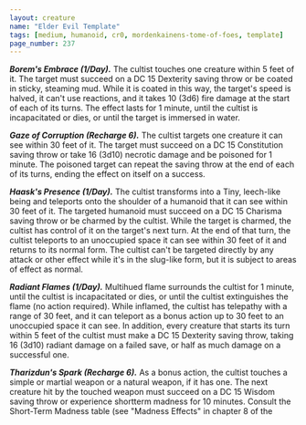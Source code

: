 ```yaml
---
layout: creature
name: "Elder Evil Template"
tags: [medium, humanoid, cr0, mordenkainens-tome-of-foes, template]
page_number: 237
---
```



***Borem's Embrace (1/Day).*** The cultist touches one creature within 5 feet of it. The target must succeed on a DC 15 Dexterity saving throw or be coated in sticky, steaming mud. While it is coated in this way, the target's speed is halved, it can't use reactions, and it takes 10 (3d6) fire damage at the start of each of its turns. The effect lasts for 1 minute, until the cultist is incapacitated or dies, or until the target is immersed in water.

***Gaze of Corruption (Recharge 6).*** The cultist targets one creature it can see within 30 feet of it. The target must succeed on a DC 15 Constitution saving throw or take 16 (3d10) necrotic damage and be poisoned for 1 minute. The poisoned target can repeat the saving throw at the end of each of its turns, ending the effect on itself on a success.

***Haask's Presence (1/Day).*** The cultist transforms into a Tiny, leech-like being and teleports onto the shoulder of a humanoid that it can see within 30 feet of it. The targeted humanoid must succeed on a DC 15 Charisma saving throw or be charmed by the cultist. While the target is charmed, the cultist has control of it on the target's next turn. At the end of that turn, the cultist teleports to an unoccupied space it can see within 30 feet of it and returns to its normal form. The cultist can't be targeted directly by any attack or other effect while it's in the slug-like form, but it is subject to areas of effect as normal.

***Radiant Flames (1/Day).*** Multihued flame surrounds the cultist for 1 minute, until the cultist is incapacitated or dies, or until the cultist extinguishes the flame (no action required). While inflamed, the cultist has telepathy with a range of 30 feet, and it can teleport as a bonus action up to 30 feet to an unoccupied space it can see. In addition, every creature that starts its turn within 5 feet of the cultist must make a DC 15 Dexterity saving throw, taking 16 (3d10) radiant damage on a failed save, or half as much damage on a successful one.

***Tharizdun's Spark (Recharge 6).*** As a bonus action, the cultist touches a simple or martial weapon or a natural weapon, if it has one. The next creature hit by the touched weapon must succeed on a DC 15 Wisdom saving throw or experience shortterm madness for 10 minutes. Consult the Short-Term Madness table (see "Madness Effects" in chapter 8 of the